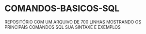 # COMANDOS-BASICOS-SQL
REPOSITÓRIO COM UM ARQUIVO DE 700 LINHAS MOSTRANDO OS PRINCIPAIS COMANDOS SQL SUA SINTAXE E EXEMPLOS
